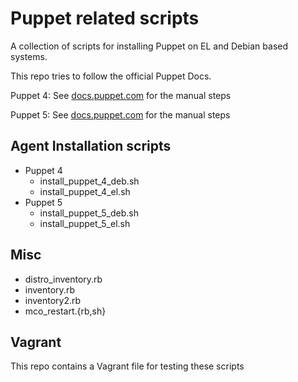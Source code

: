 Puppet related scripts
======================
A collection of scripts for installing Puppet on EL and Debian based systems.

This repo tries to follow the official Puppet Docs.

Puppet 4: See [docs.puppet.com](https://docs.puppet.com/puppet/4.10/puppet_collections.html) for the manual steps

Puppet 5: See [docs.puppet.com](https://docs.puppet.com/puppet/5.0/puppet_platform.html) for the manual steps

Agent Installation scripts
--------------------------

* Puppet 4
  * install_puppet_4_deb.sh
  * install_puppet_4_el.sh
* Puppet 5
  * install_puppet_5_deb.sh
  * install_puppet_5_el.sh

Misc
----

* distro_inventory.rb
* inventory.rb
* inventory2.rb
* mco_restart.{rb,sh}

Vagrant
-------

This repo contains a Vagrant file for testing these scripts
